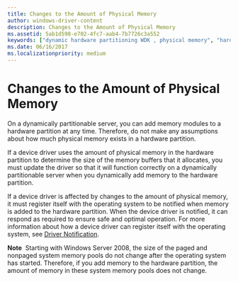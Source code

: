 ```yaml
---
title: Changes to the Amount of Physical Memory
author: windows-driver-content
description: Changes to the Amount of Physical Memory
ms.assetid: 5ab1d598-e702-4fc7-aab4-7b7726c3a552
keywords: ["dynamic hardware partitioning WDK , physical memory", "hardware partitioning WDK dynamic , physical memory", "partitions WDK dynamic hardware , physical memory", "physical memory WDK dynamic hardware partitioning", "memory WDK dynamic hardware partitioning"]
ms.date: 06/16/2017
ms.localizationpriority: medium
---
```


# Changes to the Amount of Physical Memory


On a dynamically partitionable server, you can add memory modules to a hardware partition at any time. Therefore, do not make any assumptions about how much physical memory exists in a hardware partition.

If a device driver uses the amount of physical memory in the hardware partition to determine the size of the memory buffers that it allocates, you must update the driver so that it will function correctly on a dynamically partitionable server when you dynamically add memory to the hardware partition.

If a device driver is affected by changes to the amount of physical memory, it must register itself with the operating system to be notified when memory is added to the hardware partition. When the device driver is notified, it can respond as required to ensure safe and optimal operation. For more information about how a device driver can register itself with the operating system, see [Driver Notification](driver-notification.md).

**Note**  Starting with Windows Server 2008, the size of the paged and nonpaged system memory pools do not change after the operating system has started. Therefore, if you add memory to the hardware partition, the amount of memory in these system memory pools does not change.

 

 

 





